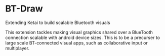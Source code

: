 # BT-Draw
Extending Ketai to build scalable Bluetooth visuals 

This extension tackles making visual graphics shared over a BlueTooth connection scalable with android device sizes. This is to be a precurser to large scale BT-connected visual apps, such as collaborative input or multiplayer.
